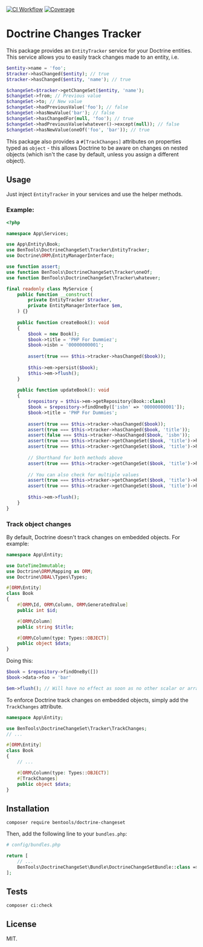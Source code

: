 [![CI Workflow](https://github.com/bpolaszek/doctrine-changeset/actions/workflows/ci.yml/badge.svg)](https://github.com/bpolaszek/doctrine-changeset/actions/workflows/ci.yml)
[![Coverage](https://codecov.io/gh/bpolaszek/doctrine-changeset/branch/main/graph/badge.svg?token=L5ulTaymbt)](https://codecov.io/gh/bpolaszek/doctrine-changeset)

# Doctrine Changes Tracker

This package provides an `EntityTracker` service for your Doctrine entities. 
This service allows you to easily track changes made to an entity, i.e.

```php
$entity->name = 'foo';
$tracker->hasChanged($entity); // true
$tracker->hasChanged($entity, 'name'); // true

$changeSet=$tracker->getChangeSet($entity, 'name');
$changeSet->from; // Previous value
$changeSet->to; // New value
$changeSet->hadPreviousValue('foo'); // false
$changeSet->hasNewValue('bar'); // false
$changeSet->hasChangedFor(null, 'foo'); // true
$changeSet->hadPreviousValue(whatever()->except(null)); // false
$changeSet->hasNewValue(oneOf('foo', 'bar')); // true
```

This package also provides a `#[TrackChanges]` attributes on properties typed as `object` - 
this allows Doctrine to be aware on changes on nested objects (which isn't the case by default, unless you assign a different object).

## Usage

Just inject `EntityTracker` in your services and use the helper methods.

### Example:
```php
<?php

namespace App\Services;

use App\Entity\Book;
use BenTools\DoctrineChangeSet\Tracker\EntityTracker;
use Doctrine\ORM\EntityManagerInterface;

use function assert;
use function BenTools\DoctrineChangeSet\Tracker\oneOf;
use function BenTools\DoctrineChangeSet\Tracker\whatever;

final readonly class MyService {
    public function __construct(
        private EntityTracker $tracker,
        private EntityManagerInterface $em,
    ) {}
    
    public function createBook(): void 
    {
        $book = new Book();
        $book->title = 'PHP For Dummiez';
        $book->isbn = '00000000001';
        
        assert(true === $this->tracker->hasChanged($book));
        
        $this->em->persist($book);
        $this->em->flush();
    }
    
    public function updateBook(): void 
    {
        $repository = $this->em->getRepository(Book::class)
        $book = $repository->findOneBy(['isbn' => '00000000001']);
        $book->title = 'PHP For Dummies';
        
        assert(true === $this->tracker->hasChanged($book));
        assert(true === $this->tracker->hasChanged($book, 'title'));
        assert(false === $this->tracker->hasChanged($book, 'isbn'));
        assert(true === $this->tracker->getChangeSet($book, 'title')->hadPreviousValue('PHP For Dummiez'));
        assert(true === $this->tracker->getChangeSet($book, 'title')->hasNewValue('PHP For Dummies'));
        
        // Shorthand for both methods above
        assert(true === $this->tracker->getChangeSet($book, 'title')->hasChangedFor('PHP For Dummiez', 'PHP For Dummies'));
        
        // You can also check for multiple values
        assert(true === $this->tracker->getChangeSet($book, 'title')->hadPreviousValue(oneOf('PHP For Dummies', 'PHP For Dummiez')));
        assert(true === $this->tracker->getChangeSet($book, 'title')->hasNewValue(whatever()->except(null, 'PHP For Dummiez')));
        
        $this->em->flush();
    }  
}
```

### Track object changes

By default, Doctrine doesn't track changes on embedded objects. For example:

```php
namespace App\Entity;

use DateTimeImmutable;
use Doctrine\ORM\Mapping as ORM;
use Doctrine\DBAL\Types\Types;

#[ORM\Entity]
class Book
{
    #[ORM\Id, ORM\Column, ORM\GeneratedValue]
    public int $id;

    #[ORM\Column]
    public string $title;

    #[ORM\Column(type: Types::OBJECT)]
    public object $data;
}
```

Doing this:

```php
$book = $repository->findOneBy([])
$book->data->foo = 'bar'

$em->flush(); // Will have no effect as soon as no other scalar or array property has been changed
```

To enforce Doctrine track changes on embedded objects, simply add the `TrackChanges` attribute.
```php
namespace App\Entity;

use BenTools\DoctrineChangeSet\Tracker\TrackChanges;
// ...

#[ORM\Entity]
class Book
{
    // ...

    #[ORM\Column(type: Types::OBJECT)]
    #[TrackChanges]
    public object $data;
}
```

## Installation

```shell
composer require bentools/doctrine-changeset
```

Then, add the following line to your `bundles.php`:

```php
# config/bundles.php

return [
    // ...
    BenTools\DoctrineChangeSet\Bundle\DoctrineChangeSetBundle::class => ['all' => true],
];
```

## Tests

```shell
composer ci:check
```

## License

MIT.
